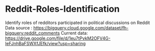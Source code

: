 # Reddit-Roles-Identification
Identify roles of redditors participated in political discussions on Reddit    
Data source : https://bigquery.cloud.google.com/dataset/fh-bigquery:reddit_comments
Current data: https://drive.google.com/file/d/1eu7tPvkM2OFV4G-IeFJnhBaFSWXfJEfk/view?usp=sharing

